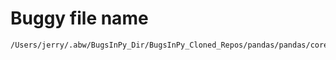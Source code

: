 # Buggy file name

```text
/Users/jerry/.abw/BugsInPy_Dir/BugsInPy_Cloned_Repos/pandas/pandas/core/indexing.py
```
